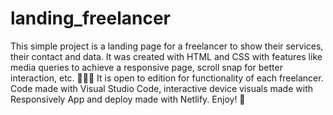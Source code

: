 # landing_freelancer
This simple project is a landing page for a freelancer to show their services, their contact and data. It was created with HTML and CSS with features like media queries to achieve a responsive page, scroll snap for better interaction, etc. 👨🏼‍💻
It is open to edition for functionality of each freelancer. Code made with Visual Studio Code, interactive device visuals made with Responsively App and  deploy made with Netlify. Enjoy! 🚀
